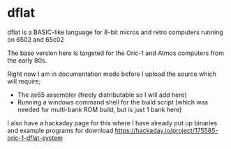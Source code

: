 # dflat
dflat is a BASIC-like language for 8-bit micros and retro computers running on 6502 and 65c02

The base version here is targeted for the Oric-1 and Atmos computers from the early 80s.

Right now I am in documentation mode before I upload the source which will require;
- The as65 assembler (freely distributable so I will add here)
- Running a windows command shell for the build script (which was needed for multi-bank ROM build, but is just 1 bank here)

I also have a hackaday page for this where I have already put up binaries and example programs for download
https://hackaday.io/project/175585-oric-1-dflat-system
